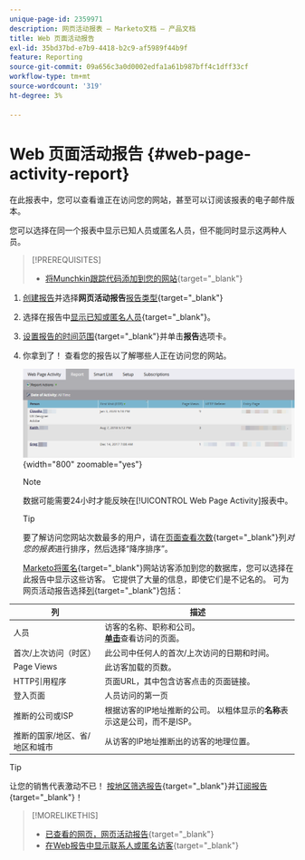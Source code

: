 ```yaml
---
unique-page-id: 2359971
description: 网页活动报表 — Marketo文档 — 产品文档
title: Web 页面活动报告
exl-id: 35bd37bd-e7b9-4418-b2c9-af5989f44b9f
feature: Reporting
source-git-commit: 09a656c3a0d0002edfa1a61b987bff4c1dff33cf
workflow-type: tm+mt
source-wordcount: '319'
ht-degree: 3%

---
```


# Web 页面活动报告 {#web-page-activity-report}

在此报表中，您可以查看谁正在访问您的网站，甚至可以订阅该报表的电子邮件版本。

您可以选择在同一个报表中显示已知人员或匿名人员，但不能同时显示这两种人员。

>[!PREREQUISITES]
>
>* [将Munchkin跟踪代码添加到您的网站](/help/marketo/product-docs/administration/additional-integrations/add-munchkin-tracking-code-to-your-website.md){target="_blank"}

1. [创建报告](/help/marketo/product-docs/reporting/basic-reporting/creating-reports/create-a-report-in-a-program.md)并选择&#x200B;**网页活动报告**&#x200B;[报告类型](/help/marketo/product-docs/reporting/basic-reporting/report-types/report-type-overview.md){target="_blank"}
1. 选择在报告中[显示已知或匿名人员](/help/marketo/product-docs/reporting/basic-reporting/report-activity/display-people-or-anonymous-visitors-in-web-reports.md){target="_blank"}。

1. [设置报告的时间范围](/help/marketo/product-docs/reporting/basic-reporting/editing-reports/change-a-report-time-frame.md){target="_blank"}并单击&#x200B;**报告**&#x200B;选项卡。

1. 你拿到了！ 查看您的报告以了解哪些人正在访问您的网站。

   ![](assets/web-page-activity-report-1.png){width="800" zoomable="yes"}

   >[!NOTE]
   >
   >数据可能需要24小时才能反映在[!UICONTROL Web Page Activity]报表中。

   >[!TIP]
   >
   >要了解访问您网站次数最多的用户，请在[页面查看次数](/help/marketo/product-docs/reporting/basic-reporting/editing-reports/sort-report-on-columns.md){target="_blank"}列&#x200B;_对您的报表_&#x200B;进行排序，然后选择“降序排序”。

   [Marketo将匿名](/help/marketo/product-docs/reporting/basic-reporting/report-activity/tracking-anonymous-activity-and-people.md){target="_blank"}网站访客添加到您的数据库，您可以选择在此报告中显示这些访客。 它提供了大量的信息，即使它们是不记名的。
   可为网页活动报告选择[列](/help/marketo/product-docs/reporting/basic-reporting/editing-reports/select-report-columns.md){target="_blank"}包括：

<table>
 <thead>
  <tr>
   <th>列</th>
   <th>描述</th>
  </tr>
 </thead>
 <tbody>
  <tr>
   <td>人员</td>
   <td>访客的名称、职称和公司。<br><strong><a href="/help/marketo/product-docs/reporting/basic-reporting/report-types/web-page-activity-report/web-pages-viewed-web-page-activity-report.md" target="_blank">单击</a></strong>查看访问的页面。</td>
  </tr>
  <tr>
   <td>首次/上次访问（时区）</td>
   <td>此公司中任何人的首次/上次访问的日期和时间。</td>
  </tr>
  <tr>
   <td>Page Views</td>
   <td>此访客加载的页数。</td>
  </tr>
  <tr>
   <td>HTTP引用程序</td>
   <td>页面URL，其中包含访客点击的页面链接。</td>
  </tr>
  <tr>
   <td>登入页面</td>
   <td>人员访问的第一页 </td>
  </tr>
  <tr>
   <td>推断的公司或ISP</td>
   <td>根据访客的IP地址推断的公司。 以粗体显示的<strong>名称</strong>表示这是公司，而不是ISP。 </td>
  </tr>
  <tr>
   <td>推断的国家/地区、省/地区和城市</td>
   <td>从访客的IP地址推断出的访客的地理位置。</td>
  </tr>
 </tbody>
</table>

>[!TIP]
>
>让您的销售代表激动不已！ [按地区筛选报告](/help/marketo/product-docs/reporting/basic-reporting/editing-reports/filter-people-in-a-report-with-a-smart-list.md){target="_blank"}并[订阅报告](/help/marketo/product-docs/reporting/basic-reporting/report-subscriptions/subscribe-to-a-basic-report.md){target="_blank"}！

>[!MORELIKETHIS]
>
>* [已查看的网页，网页活动报告](/help/marketo/product-docs/reporting/basic-reporting/report-types/web-page-activity-report/web-pages-viewed-web-page-activity-report.md){target="_blank"}
>* [在Web报告中显示联系人或匿名访客](/help/marketo/product-docs/reporting/basic-reporting/report-activity/display-people-or-anonymous-visitors-in-web-reports.md){target="_blank"}
